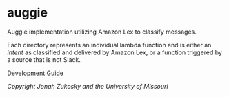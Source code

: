 # auggie
Auggie implementation utilizing Amazon Lex to classify messages. 
  
Each directory represents an individual lambda function and is either an _intent_ as classified and delivered by Amazon Lex, or a function triggered by a source that is not Slack.

[Development Guide](DevelopmentGuide.md)
  
  
   
  


*Copyright Jonah Zukosky and the University of Missouri*
